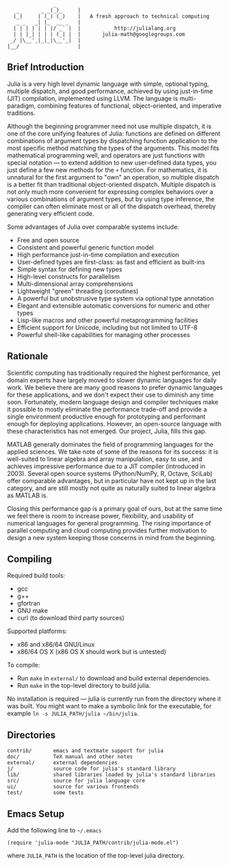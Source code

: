                    _
       _       _ _(_)_     |
      (_)     | (_) (_)    |   A fresh approach to technical computing
       _ _   _| |_  __ _   |
      | | | | | | |/ _` |  |           http://julialang.org
      | | |_| | | | (_| |  |       julia-math@googlegroups.com
     _/ |\__'_|_|_|\__'_|  |
    |__/                   |


Brief Introduction
------------------

Julia is a very high level dynamic language with simple, optional typing, multiple dispatch, and good performance, achieved by using just-in-time (JIT) compilation, implemented using LLVM. The language is multi-paradigm, combining features of functional, object-oriented, and imperative traditions.

Although the beginning programmer need not use multiple dispatch, it is one of the core unifying features of Julia: functions are defined on different combinations of argument types by dispatching function application to the most specific method matching the types of the arguments. This model fits mathematical programming well, and operators are just functions with special notation — to extend addition to new user-defined data types, you just define a few new methods for the `+` function. For mathematics, it is unnatural for the first argument to "own" an operation, so multiple dispatch is a better fit than traditional object-oriented dispatch. Multiple dispatch is not only much more convenient for expressing complex behaviors over a various combinations of argument types, but by using type inference, the compiler can often eliminate most or all of the dispatch overhead, thereby generating very efficient code.

Some advantages of Julia over comparable systems include:

- Free and open source
- Consistent and powerful generic function model
- High performance just-in-time compilation and execution
- User-defined types are first-class: as fast and efficient as built-ins
- Simple syntax for defining new types
- High-level constructs for parallelism
- Multi-dimensional array comprehensions
- Lightweight "green" threading (coroutines)
- A powerful but unobstrusive type system via optional type annotation
- Elegant and extensible automatic conversions for numeric and other types
- Lisp-like macros and other powerful metaprogramming facilities
- Efficient support for Unicode, including but not limited to UTF-8
- Powerful shell-like capabilities for managing other processes


Rationale
---------

Scientific computing has traditionally required the highest performance, yet domain experts have largely moved to slower dynamic languages for daily work. We believe there are many good reasons to prefer dynamic languages for these applications, and we don't expect their use to diminish any time soon. Fortunately, modern language design and compiler techniques make it possible to mostly eliminate the performance trade-off and provide a single environment productive enough for prototyping and performant enough for deploying applications. However, an open-source language with these characteristics has not emerged. Our project, Julia, fills this gap.

MATLAB generally dominates the field of programming languages for the applied sciences. We take note of some of the reasons for its success: it is well-suited to linear algebra and array manipulation, easy to use, and achieves impressive performance due to a JIT compiler (introduced in 2003). Several open source systems (Python/NumPy, R, Octave, SciLab) offer comparable advantages, but in particular have not kept up in the last category, and are still mostly not quite as naturally suited to linear algebra as MATLAB is.

Closing this performance gap is a primary goal of ours, but at the same time we feel there is room to increase power, flexibility, and usability of numerical languages for general programming. The rising importance of parallel computing and cloud computing provides further motivation to design a new system keeping those concerns in mind from the beginning.


Compiling
---------

Required build tools:

- gcc
- g++
- gfortran
- GNU make
- curl (to download third party sources)

Supported platforms:

- x86 and x86/64 GNU/Linux
- x86/64 OS X (x86 OS X should work but is untested)

To compile:

- Run `make` in `external/` to download and build external dependencies.
- Run `make` in the top-level directory to build julia.

No installation is required — julia is currently run from the directory where it was built. You might want to make a symbolic link for the executable, for example `ln -s JULIA_PATH/julia ~/bin/julia`.


Directories
-----------

    contrib/       emacs and textmate support for julia
    doc/           TeX manual and other notes
    external/      external dependencies
    j/             source code for julia's standard library
    lib/           shared libraries loaded by julia's standard libraries
    src/           source for julia language core
    ui/            source for various frontends
    test/          some tests


Emacs Setup
-----------

Add the following line to `~/.emacs`

    (require 'julia-mode "JULIA_PATH/contrib/julia-mode.el")

where `JULIA_PATH` is the location of the top-level julia directory.
